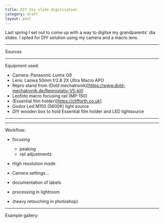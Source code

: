 ```yaml
---
title: DIY dia slide digitisation
category: draft
layout: post
---
```


Last spring I set out to come up with a way to digitse my grandparents' dia slides. I opted for DIY solution using my camera and a macro lens. 

---

Sources

--- 

Equipment used:
- Camera: Panasonic Lumix G9
- Lens: Laowa 50mm f/2.8 2X Ultra Macro APO
- Repro stand from (Dold mechatronik)[https://www.dold-mechatronik.de/Reprostativ-V5-kit]
- Leofoto macro focusing rail (MP-150)
- (Essential film holder)[https://clifforth.co.uk]
- Godox Led M150 (5600K) light source
- DIY wooden box to hold Essential film holder and LED lightsource

---

---

Workflow:

- focusing
	- peaking
	- rail adjustments
- High resolution mode
- Camera settings...

- documentation of labels
- processing in lightroom
- (heavy retouching in photoshop)

---

Example gallery:




